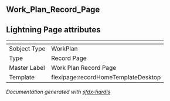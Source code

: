 ## Work_Plan_Record_Page

## Lightning Page attributes

|<!-- -->|<!-- -->|
|:---|:---|
|Sobject Type|WorkPlan|
|Type| Record Page|
|Master Label|Work Plan Record Page|
|Template|flexipage:recordHomeTemplateDesktop|




<!-- Page description -->


_Documentation generated with [sfdx-hardis](https://sfdx-hardis.cloudity.com)_
